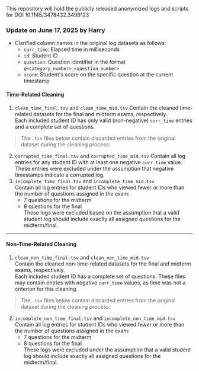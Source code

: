 This repository will hold the publicly released anonymized logs and scripts for DOI 10.1145/3478432.3499123

### Update on June 17, 2025 by Harry
- Clarified column names in the original log datasets as follows:
  - `curr_time`: Elapsed time in milliseconds  
  - `id`: Student ID  
  - `question`: Question identifier in the format `q<category_number>_<question_number>`  
  - `score`: Student's score on the specific question at the current timestamp  

#### Time-Related Cleaning
1. `clean_time_final.tsv` and `clean_time_mid.tsv`
   Contain the cleaned time-related datasets for the final and midterm exams, respectively.  
   Each included student ID has only valid (non-negative) `curr_time` entries and a complete set of questions.

> The `.tsv` files below contain discarded entries from the original dataset during the cleaning process:
2. `corrupted_time_final.tsv` and `corrupted_time_mid.tsv`
   Contain all log entries for any student ID with at least one negative `curr_time` value.  
   These entries were excluded under the assumption that negative timestamps indicate a corrupted log.
3. `incomplete_time_final.tsv` and `incomplete_time_mid.tsv`  
   Contain all log entries for student IDs who viewed fewer or more than the number of questions assigned in the exam:
   - 7 questions for the midterm  
   - 8 questions for the final  
   These logs were excluded based on the assumption that a valid student log should include exactly all assigned questions for the midterm/final.

---

#### Non-Time-Related Cleaning
1. `clean_non_time_final.tsv` and `clean_non_time_mid.tsv`  
   Contain the cleaned non-time-related datasets for the final and midterm exams, respectively.  
   Each included student ID has a complete set of questions.
   These files may contain entries with negative `curr_time` values, as time was not a criterion for this cleaning.

> The `.tsv` files below contain discarded entries from the original dataset during the cleaning process:
2. `incomplete_non_time_final.tsv` and `incomplete_non_time_mid.tsv`  
   Contain all log entries for student IDs who viewed fewer or more than the number of questions assigned in the exam:
   - 7 questions for the midterm  
   - 8 questions for the final  
   These logs were excluded under the assumption that a valid student log should include exactly all assigned questions for the midterm/final.
